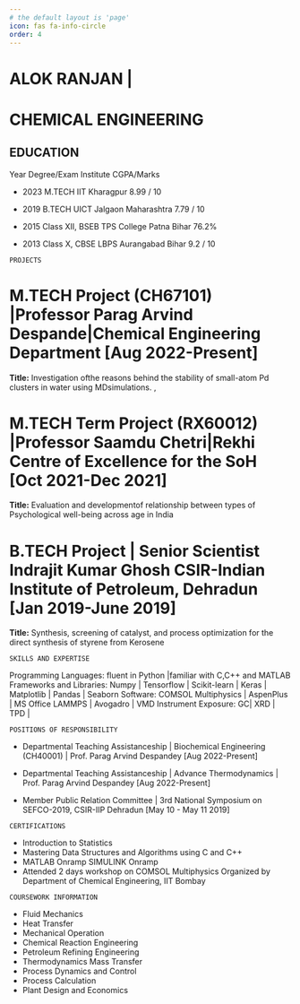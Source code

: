 ```yaml
---
# the default layout is 'page'
icon: fas fa-info-circle
order: 4
---
```


# ALOK RANJAN | 

# CHEMICAL ENGINEERING

## EDUCATION

Year Degree/Exam Institute CGPA/Marks

* 2023 M.TECH IIT Kharagpur 8.99 / 10

* 2019 B.TECH UICT Jalgaon Maharashtra 7.79 / 10

* 2015 Class XII, BSEB TPS College Patna Bihar 76.2%

* 2013 Class X, CBSE LBPS Aurangabad Bihar 9.2 / 10

```
PROJECTS
```
# M.TECH Project (CH67101) |Professor Parag Arvind Despande|Chemical Engineering Department [Aug 2022-Present]

**Title:**  Investigation ofthe reasons behind the stability of small-atom Pd clusters in water using MDsimulations.
,
# M.TECH Term Project (RX60012) |Professor Saamdu Chetri|Rekhi Centre of Excellence for the SoH [Oct 2021-Dec 2021]

**Title:** Evaluation and developmentof relationship between types of Psychological well-being across age in India

# B.TECH Project | Senior Scientist Indrajit Kumar Ghosh CSIR-Indian Institute of Petroleum, Dehradun [Jan 2019-June 2019]

**Title:**  Synthesis, screening of catalyst, and process optimization for the direct synthesis of styrene from Kerosene

```
SKILLS AND EXPERTISE
```
Programming Languages: fluent in Python |familiar with C,C++ and MATLAB
Frameworks and Libraries: Numpy | Tensorflow | Scikit-learn | Keras | Matplotlib | Pandas | Seaborn
Software: COMSOL Multiphysics | AspenPlus | MS Office LAMMPS | Avogadro | VMD
Instrument Exposure: GC| XRD | TPD |

```
POSITIONS OF RESPONSIBILITY
```
* Departmental Teaching Assistanceship | Biochemical Engineering (CH40001) | Prof. Parag Arvind Despandey [Aug 2022-Present]

* Departmental Teaching Assistanceship | Advance Thermodynamics | Prof. Parag Arvind Despandey [Aug 2022-Present]

* Member Public Relation Committee | 3rd National Symposium on SEFCO-2019, CSIR-IIP Dehradun [May 10 - May 11 2019]

```
CERTIFICATIONS
```
* Introduction to Statistics
* Mastering Data Structures and Algorithms using C and C++
* MATLAB Onramp SIMULINK Onramp
* Attended 2 days workshop on COMSOL Multiphysics Organized by Department of Chemical Engineering, IIT Bombay

```
COURSEWORK INFORMATION
```
* Fluid Mechanics
* Heat Transfer
* Mechanical Operation
* Chemical Reaction Engineering
* Petroleum Refining Engineering
* Thermodynamics Mass Transfer
* Process Dynamics and Control
* Process Calculation
* Plant Design and Economics



